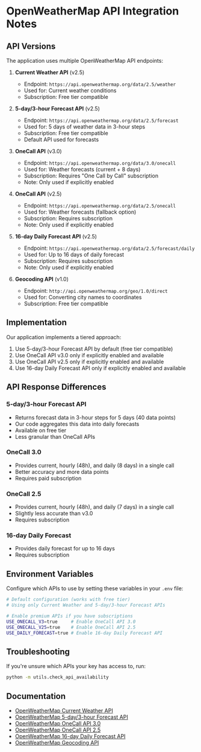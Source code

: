 # OpenWeatherMap API Integration Notes

## API Versions

The application uses multiple OpenWeatherMap API endpoints:

1. **Current Weather API** (v2.5)

   - Endpoint: `https://api.openweathermap.org/data/2.5/weather`
   - Used for: Current weather conditions
   - Subscription: Free tier compatible

2. **5-day/3-hour Forecast API** (v2.5)

   - Endpoint: `https://api.openweathermap.org/data/2.5/forecast`
   - Used for: 5 days of weather data in 3-hour steps
   - Subscription: Free tier compatible
   - Default API used for forecasts

3. **OneCall API** (v3.0)

   - Endpoint: `https://api.openweathermap.org/data/3.0/onecall`
   - Used for: Weather forecasts (current + 8 days)
   - Subscription: Requires "One Call by Call" subscription
   - Note: Only used if explicitly enabled

4. **OneCall API** (v2.5)

   - Endpoint: `https://api.openweathermap.org/data/2.5/onecall`
   - Used for: Weather forecasts (fallback option)
   - Subscription: Requires subscription
   - Note: Only used if explicitly enabled

5. **16-day Daily Forecast API** (v2.5)

   - Endpoint: `https://api.openweathermap.org/data/2.5/forecast/daily`
   - Used for: Up to 16 days of daily forecast
   - Subscription: Requires subscription
   - Note: Only used if explicitly enabled

6. **Geocoding API** (v1.0)
   - Endpoint: `http://api.openweathermap.org/geo/1.0/direct`
   - Used for: Converting city names to coordinates
   - Subscription: Free tier compatible

## Implementation

Our application implements a tiered approach:

1. Use 5-day/3-hour Forecast API by default (free tier compatible)
2. Use OneCall API v3.0 only if explicitly enabled and available
3. Use OneCall API v2.5 only if explicitly enabled and available
4. Use 16-day Daily Forecast API only if explicitly enabled and available

## API Response Differences

### 5-day/3-hour Forecast API

- Returns forecast data in 3-hour steps for 5 days (40 data points)
- Our code aggregates this data into daily forecasts
- Available on free tier
- Less granular than OneCall APIs

### OneCall 3.0

- Provides current, hourly (48h), and daily (8 days) in a single call
- Better accuracy and more data points
- Requires paid subscription

### OneCall 2.5

- Provides current, hourly (48h), and daily (7 days) in a single call
- Slightly less accurate than v3.0
- Requires subscription

### 16-day Daily Forecast

- Provides daily forecast for up to 16 days
- Requires subscription

## Environment Variables

Configure which APIs to use by setting these variables in your `.env` file:

```bash
# Default configuration (works with free tier)
# Using only Current Weather and 5-day/3-hour Forecast APIs

# Enable premium APIs if you have subscriptions
USE_ONECALL_V3=true     # Enable OneCall API 3.0
USE_ONECALL_V25=true    # Enable OneCall API 2.5
USE_DAILY_FORECAST=true # Enable 16-day Daily Forecast API
```

## Troubleshooting

If you're unsure which APIs your key has access to, run:

```bash
python -m utils.check_api_availability
```

## Documentation

- [OpenWeatherMap Current Weather API](https://openweathermap.org/current)
- [OpenWeatherMap 5-day/3-hour Forecast API](https://openweathermap.org/forecast5)
- [OpenWeatherMap OneCall API 3.0](https://openweathermap.org/api/one-call-3)
- [OpenWeatherMap OneCall API 2.5](https://openweathermap.org/api/one-call-api)
- [OpenWeatherMap 16-day Daily Forecast API](https://openweathermap.org/forecast16)
- [OpenWeatherMap Geocoding API](https://openweathermap.org/api/geocoding-api)
